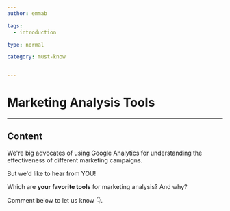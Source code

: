 ```yaml
---
author: emmab

tags:
  - introduction

type: normal

category: must-know


---
```

# Marketing Analysis Tools

---
## Content

We're big advocates of using Google Analytics for understanding the effectiveness of different marketing campaigns.

But we'd like to hear from YOU!

Which are **your favorite tools** for marketing analysis? And why?

Comment below to let us know 👇.